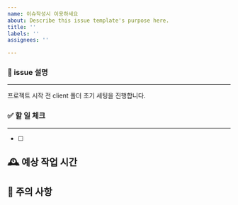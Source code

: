 ```yaml
---
name: 이슈작성시 이용하세요
about: Describe this issue template's purpose here.
title: ''
labels: ''
assignees: ''

---
```


### 📝 issue 설명
---
프로젝트 시작 전 client 폴더 초기 세팅을 진행합니다.

### ✅ 할 일 체크
--- 
- [ ] 

🕰️ 예상 작업 시간
---

🚨 주의 사항
---
